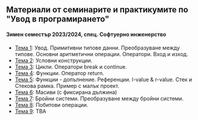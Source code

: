 ## Материали от семинарите и практикумите по "Увод в програмирането"
#### Зимен семестър 2023/2024, спец. Софтуерно инженерство

- [Тема 1](./Sem.%2001): Увод. Примитивни типове данни. Преобразуване между типове. Основни аритметични операции. Оператори. Вход и изход.
- [Тема 2](./Sem.%2002): Условни конструкции.
- [Тема 3](./Sem.%2003): Цикли. Оператори break и continue.
- [Тема 4](./Sem.%2004): Функции. Оператор return.
- [Тема 5](./Sem.%2005): Функции - допълнение. Референции. l-value & r-value. Стек и Стекова рамка. Пример с малък проект.
- [Тема 6](./Sem.%2006): Масиви (с фиксирана дължина)
- [Тема 7](./Sem.%2007): Бройни системи. Преобразуване между бройни системи.
- [Тема 8](./Sem.%2008): Побитови операции.
- [Тема 9](./Sem.%2009): TBA

